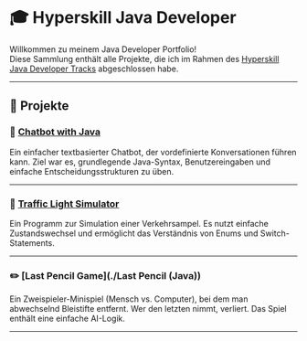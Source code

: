 # 🎓 Hyperskill Java Developer 

Willkommen zu meinem Java Developer Portfolio!  
Diese Sammlung enthält alle Projekte, die ich im Rahmen des [Hyperskill Java Developer Tracks](https://hyperskill.org/tracks/1) abgeschlossen habe.

---

## 📁 Projekte

### 🤖 [Chatbot with Java](./chatbot)
Ein einfacher textbasierter Chatbot, der vordefinierte Konversationen führen kann. Ziel war es, grundlegende Java-Syntax, Benutzereingaben und einfache Entscheidungsstrukturen zu üben.

---

### 🚦 [Traffic Light Simulator](./traffic-light-simulator)
Ein Programm zur Simulation einer Verkehrsampel. Es nutzt einfache Zustandswechsel und ermöglicht das Verständnis von Enums und Switch-Statements.

---

### ✏️ [Last Pencil Game](./Last Pencil (Java))
Ein Zweispieler-Minispiel (Mensch vs. Computer), bei dem man abwechselnd Bleistifte entfernt. Wer den letzten nimmt, verliert. Das Spiel enthält eine einfache AI-Logik.

---
